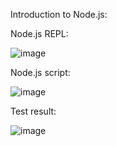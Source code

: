 
Introduction to Node.js: 

Node.js REPL:


![image](https://user-images.githubusercontent.com/50045282/194000920-33bf0259-36b4-4c24-a756-9dcc9eca4b32.png)


Node.js script:

![image](https://user-images.githubusercontent.com/50045282/194001091-dc2ef278-b61c-4ecd-a0f7-16bfffcb745c.png)

Test result: 

![image](https://user-images.githubusercontent.com/50045282/194001586-598499c1-3e8c-47e9-852c-2ff76a9491db.png)

